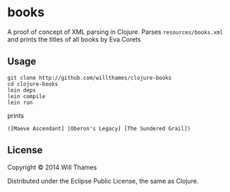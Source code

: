 # books

A proof of concept of XML parsing in Clojure.
Parses `resources/books.xml` and prints the titles of all books by Eva Corets

## Usage

```
git clone http://github.com/willthames/clojure-books
cd clojure-books
lein deps
lein compile
lein run
```
prints
```
([Maeve Ascendant] [Oberon's Legacy] [The Sundered Grail])
```

## License

Copyright © 2014 Will Thames

Distributed under the Eclipse Public License, the same as Clojure.

